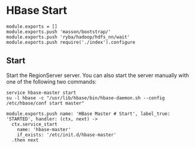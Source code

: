 
# HBase Start

    module.exports = []
    module.exports.push 'masson/bootstrap/'
    module.exports.push 'ryba/hadoop/hdfs_nn/wait'
    module.exports.push require('./index').configure

## Start

Start the RegionServer server. You can also start the server manually with one
of the following two commands:

```
service hbase-master start
su -l hbase -c "/usr/lib/hbase/bin/hbase-daemon.sh --config /etc/hbase/conf start master"
```

    module.exports.push name: 'HBase Master # Start', label_true: 'STARTED', handler: (ctx, next) ->
      ctx.service_start
        name: 'hbase-master'
        if_exists: '/etc/init.d/hbase-master'
      .then next
